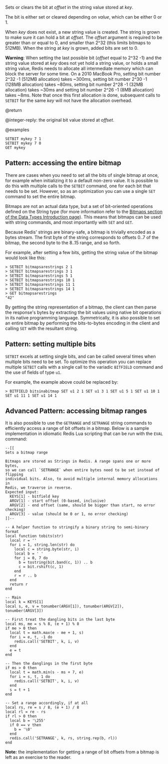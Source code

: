 Sets or clears the bit at _offset_ in the string value stored at _key_.

The bit is either set or cleared depending on _value_, which can be either 0
or 1.

When _key_ does not exist, a new string value is created. The string is grown to
make sure it can hold a bit at _offset_. The _offset_ argument is required to be
greater than or equal to 0, and smaller than 2^32 (this limits bitmaps to
512MB). When the string at _key_ is grown, added bits are set to 0.

**Warning**: When setting the last possible bit (_offset_ equal to 2^32 -1) and
the string value stored at _key_ does not yet hold a string value, or holds a
small string value, Redis needs to allocate all intermediate memory which can
block the server for some time. On a 2010 MacBook Pro, setting bit number 2^32
-1 (512MB allocation) takes ~300ms, setting bit number 2^30 -1 (128MB
allocation) takes ~80ms, setting bit number 2^28 -1 (32MB allocation) takes
~30ms and setting bit number 2^26 -1 (8MB allocation) takes ~8ms. Note that once
this first allocation is done, subsequent calls to `SETBIT` for the same _key_
will not have the allocation overhead.

@return

@integer-reply: the original bit value stored at _offset_.

@examples

```cli
SETBIT mykey 7 1
SETBIT mykey 7 0
GET mykey
```

## Pattern: accessing the entire bitmap

There are cases when you need to set all the bits of single bitmap at once, for
example when initializing it to a default non-zero value. It is possible to do
this with multiple calls to the `SETBIT` command, one for each bit that needs to
be set. However, so as an optimization you can use a single `SET` command to set
the entire bitmap.

Bitmaps are not an actual data type, but a set of bit-oriented operations
defined on the String type (for more information refer to the [Bitmaps section
of the Data Types Introduction page][ti]). This means that bitmaps can be used
with string commands, and most importantly with `SET` and `GET`.

Because Redis' strings are binary-safe, a bitmap is trivially encoded as a bytes
stream. The first byte of the string corresponds to offsets 0..7 of the bitmap,
the second byte to the 8..15 range, and so forth.

For example, after setting a few bits, getting the string value of the bitmap
would look like this:

```
> SETBIT bitmapsarestrings 2 1
> SETBIT bitmapsarestrings 3 1
> SETBIT bitmapsarestrings 5 1
> SETBIT bitmapsarestrings 10 1
> SETBIT bitmapsarestrings 11 1
> SETBIT bitmapsarestrings 14 1
> GET bitmapsarestrings
"42"
```

By getting the string representation of a bitmap, the client can then parse the
response's bytes by extracting the bit values using native bit operations in its
native programming language. Symmetrically, it is also possible to set an entire
bitmap by performing the bits-to-bytes encoding in the client and calling `SET`
with the resultant string.

[ti]: /topics/data-types-intro#bitmaps

## Pattern: setting multiple bits

`SETBIT` excels at setting single bits, and can be called several times when
multiple bits need to be set. To optimize this operation you can replace
multiple `SETBIT` calls with a single call to the variadic `BITFIELD` command
and the use of fields of type `u1`.

For example, the example above could be replaced by:

```
> BITFIELD bitsinabitmap SET u1 2 1 SET u1 3 1 SET u1 5 1 SET u1 10 1 SET u1 11 1 SET u1 14 1
```

## Advanced Pattern: accessing bitmap ranges

It is also possible to use the `GETRANGE` and `SETRANGE` string commands to
efficiently access a range of bit offsets in a bitmap. Below is a sample
implementation in idiomatic Redis Lua scripting that can be run with the `EVAL`
command:

```
--[[
Sets a bitmap range

Bitmaps are stored as Strings in Redis. A range spans one or more bytes,
so we can call `SETRANGE` when entire bytes need to be set instead of flipping
individual bits. Also, to avoid multiple internal memory allocations in
Redis, we traverse in reverse.
Expected input:
  KEYS[1] - bitfield key
  ARGV[1] - start offset (0-based, inclusive)
  ARGV[2] - end offset (same, should be bigger than start, no error checking)
  ARGV[3] - value (should be 0 or 1, no error checking)
]]--

-- A helper function to stringify a binary string to semi-binary format
local function tobits(str)
  local r = ''
  for i = 1, string.len(str) do
    local c = string.byte(str, i)
    local b = ' '
    for j = 0, 7 do
      b = tostring(bit.band(c, 1)) .. b
      c = bit.rshift(c, 1)
    end
    r = r .. b
  end
  return r
end

-- Main
local k = KEYS[1]
local s, e, v = tonumber(ARGV[1]), tonumber(ARGV[2]), tonumber(ARGV[3])

-- First treat the dangling bits in the last byte
local ms, me = s % 8, (e + 1) % 8
if me > 0 then
  local t = math.max(e - me + 1, s)
  for i = e, t, -1 do
    redis.call('SETBIT', k, i, v)
  end
  e = t
end

-- Then the danglings in the first byte
if ms > 0 then
  local t = math.min(s - ms + 7, e)
  for i = s, t, 1 do
    redis.call('SETBIT', k, i, v)
  end
  s = t + 1
end

-- Set a range accordingly, if at all
local rs, re = s / 8, (e + 1) / 8
local rl = re - rs
if rl > 0 then
  local b = '\255'
  if 0 == v then
    b = '\0'
  end
  redis.call('SETRANGE', k, rs, string.rep(b, rl))
end
```

**Note:** the implementation for getting a range of bit offsets from a bitmap is
left as an exercise to the reader.
